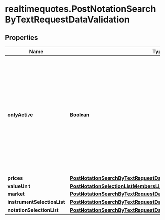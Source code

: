 # realtimequotes.PostNotationSearchByTextRequestDataValidation

## Properties

Name | Type | Description | Notes
------------ | ------------- | ------------- | -------------
**onlyActive** | **Boolean** | If &#x60;true&#x60;, only active notations will be returned. The term \&quot;active\&quot; reflects the fact that notations and related data is not being deleted immediately after becoming irrelevant (e.g. because the source does not provide a price anymore), but remains in general retrievable for up to 6 months. | [optional] [default to true]
**prices** | [**PostNotationSearchByTextRequestDataValidationPrices**](PostNotationSearchByTextRequestDataValidationPrices.md) |  | [optional] 
**valueUnit** | [**PostNotationSelectionListMembersListRequestDataFilterValueUnit**](PostNotationSelectionListMembersListRequestDataFilterValueUnit.md) |  | [optional] 
**market** | [**PostNotationSearchByTextRequestDataValidationMarket**](PostNotationSearchByTextRequestDataValidationMarket.md) |  | [optional] 
**instrumentSelectionList** | [**PostNotationSearchByTextRequestDataValidationInstrumentSelectionList**](PostNotationSearchByTextRequestDataValidationInstrumentSelectionList.md) |  | [optional] 
**notationSelectionList** | [**PostNotationSearchByTextRequestDataValidationNotationSelectionList**](PostNotationSearchByTextRequestDataValidationNotationSelectionList.md) |  | [optional] 



